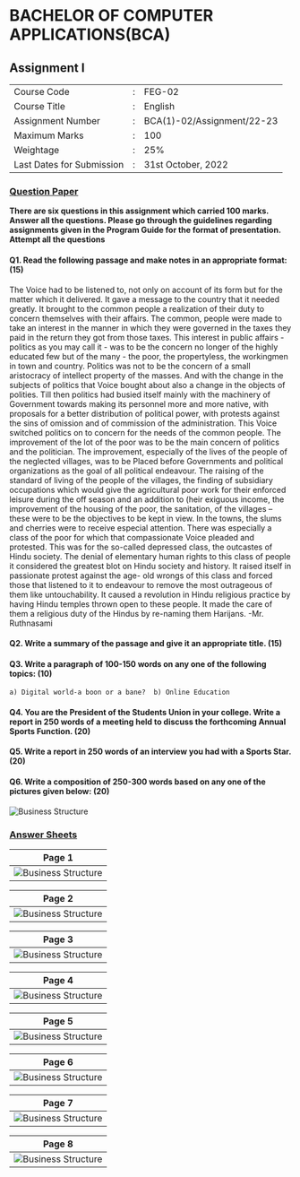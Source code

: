 # BACHELOR OF COMPUTER APPLICATIONS(BCA)
## Assignment I
|  |  |  |
|-------------|-------------|---------|
|Course Code |:| FEG-02 |
|Course Title |:| English | 
|Assignment Number |:| BCA(1)-02/Assignment/22-23|
|Maximum Marks |:| 100|
|Weightage |:| 25%|
|Last Dates for Submission |:| 31st October, 2022|

### <u> **Question Paper** </u> 
**There are six questions in this assignment which carried 100 marks. Answer all the questions. Please go through the guidelines regarding assignments given in the Program Guide for the format of presentation.**
**Attempt all the questions**

#### Q1. Read the following passage and make notes in an appropriate format: (15)
The Voice had to be listened to, not only on account of its form but for the matter which it delivered. It gave a message to the country that it needed greatly. It brought to the common people a realization of their duty to concern themselves with their affairs. The common, people were made to take an interest in the manner in which they were governed in the taxes they paid in the return they got from those taxes. This interest in public affairs - politics as you may call it - was to be the concern no longer of the highly educated few but of the many - the poor, the propertyless, the workingmen in town and country. Politics was not to be the concern of a small aristocracy of intellect property of the masses. And with the change in the subjects of politics that Voice bought about also a change in the objects of polities. Till then politics had busied
itself mainly with the machinery of Government towards making its personnel more and more native, with proposals for a better distribution of political power, with protests against the sins of omission and of commission of the administration. This Voice switched politics on to concern for the needs of the common people. The improvement of the lot of the poor was to be the main concern of politics and the politician. The improvement, especially of the lives of the people of the neglected villages, was to be Placed before Governments and political organizations as the goal of all political endeavour. The raising of the standard of living of the people of the villages, the finding of subsidiary occupations which would give the agricultural
poor work for their enforced leisure during the off season and an addition to (heir exiguous income, the improvement of the housing of the poor, the sanitation, of the villages – these were to be the objectives to be kept in view. In the towns, the slums and cherries were to receive especial attention. There was especially a class of the poor for which that compassionate Voice pleaded and protested. This was for the so-called depressed class, the outcastes of Hindu society. The denial of elementary human rights to this class of people it considered the greatest blot on Hindu society and history. It raised itself in passionate protest against the age- old wrongs of this class and forced those that listened to it to endeavour to remove the most outrageous of them like untouchability. It caused a revolution in Hindu religious practice by having Hindu temples thrown open to these people. It made the care of them a religious duty of the Hindus by re-naming them  Harijans.
    -Mr. Ruthnasami
#### Q2. Write a summary of the passage and give it an appropriate title. (15)
#### Q3. Write a paragraph of 100-150 words on any one of the following topics: (10)
    a) Digital world-a boon or a bane?  b) Online Education
#### Q4. You are the President of the Students Union in your college. Write a report in 250 words of a meeting held to discuss the forthcoming Annual Sports Function. (20)
#### Q5. Write a report in 250 words of an interview you had with a Sports Star. (20)
#### Q6. Write a composition of 250-300 words based on any one of the pictures given below: (20)
![Business Structure](images/picture_composition.PNG "Image")
### <u> **Answer Sheets** </u>
|Page 1|
|:-----------------------------------------:|
| ![Business Structure](images/Page01.jpg "Page 1")|


|Page 2|
|:--------------------------------------------------:|
| ![Business Structure](images/Page02.jpg "Page 2")|

|Page 3|
|:--------------------------------------------------:|
| ![Business Structure](images/Page03.jpg "Page 3")|

|Page 4|
|:--------------------------------------------------:|
| ![Business Structure](images/Page04.jpg "Page 4")|

|Page 5|
|:--------------------------------------------------:|
| ![Business Structure](images/Page05.jpg "Page 5")|

|Page 6|
|:--------------------------------------------------:|
| ![Business Structure](images/Page06.jpg "Page 6")|

|Page 7|
|:--------------------------------------------------:|
| ![Business Structure](images/Page07.jpg "Page 7")|

|Page 8|
|:--------------------------------------------------:|
| ![Business Structure](images/Page08.jpg "Page 8")|